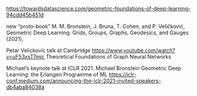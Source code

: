 
https://towardsdatascience.com/geometric-foundations-of-deep-learning-94cdd45b451d

new “proto-book” M. M. Bronstein, J. Bruna, T. Cohen, and P. Veličković, Geometric Deep Learning: Grids, Groups, Graphs, Geodesics, and Gauges (2021), 

Petar Velickovic talk at Cambridge 
https://www.youtube.com/watch?v=uF53xsT7mjc
Theoretical Foundations of Graph Neural Networks

Michael’s keynote talk at ICLR 2021.
Michael Bronstein
Geometric Deep Learning: the Erlangen Programme of ML
https://iclr-conf.medium.com/announcing-the-iclr-2021-invited-speakers-db4aba84038a

